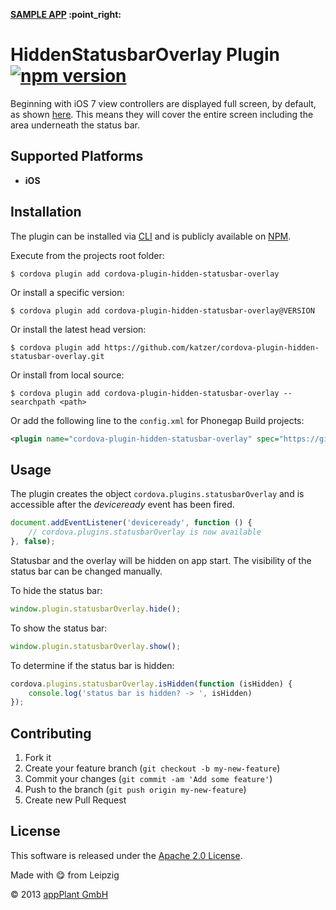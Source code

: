 
<p align="left"><b><a href="https://github.com/katzer/cordova-plugin-hidden-statusbar-overlay/tree/example">SAMPLE APP</a> :point_right:</b></p>

# HiddenStatusbarOverlay Plugin [![npm version](https://badge.fury.io/js/cordova-plugin-hidden-statusbar-overlay.svg)](http://badge.fury.io/js/cordova-plugin-hidden-statusbar-overlay) 

Beginning with iOS 7 view controllers are displayed full screen, by default, as shown [here][ios_guide]. This means they will cover the entire screen including the area underneath the status bar.

## Supported Platforms

- __iOS__


## Installation

The plugin can be installed via [CLI][CLI] and is publicly available on [NPM][npm].

Execute from the projects root folder:

    $ cordova plugin add cordova-plugin-hidden-statusbar-overlay

Or install a specific version:

    $ cordova plugin add cordova-plugin-hidden-statusbar-overlay@VERSION

Or install the latest head version:

    $ cordova plugin add https://github.com/katzer/cordova-plugin-hidden-statusbar-overlay.git

Or install from local source:

    $ cordova plugin add cordova-plugin-hidden-statusbar-overlay --searchpath <path>

Or add the following line to the `config.xml` for Phonegap Build projects:

```xml
<plugin name="cordova-plugin-hidden-statusbar-overlay" spec="https://github.com/katzer/cordova-plugin-hidden-statusbar-overlay" />
```


## Usage

The plugin creates the object `cordova.plugins.statusbarOverlay` and is accessible after the *deviceready* event has been fired.

```js
document.addEventListener('deviceready', function () {
    // cordova.plugins.statusbarOverlay is now available
}, false);
```

Statusbar and the overlay will be hidden on app start. The visibility of the status bar can be changed manually.

To hide the status bar:

```javascript
window.plugin.statusbarOverlay.hide();
```

To show the status bar:

```javascript
window.plugin.statusbarOverlay.show();
```

To determine if the status bar is hidden:

```javascript
cordova.plugins.statusbarOverlay.isHidden(function (isHidden) {
    console.log('status bar is hidden? -> ', isHidden)
});
```


## Contributing

1. Fork it
2. Create your feature branch (`git checkout -b my-new-feature`)
3. Commit your changes (`git commit -am 'Add some feature'`)
4. Push to the branch (`git push origin my-new-feature`)
5. Create new Pull Request


## License

This software is released under the [Apache 2.0 License][apache2_license].

Made with :yum: from Leipzig

© 2013 [appPlant GmbH][appplant]


[cordova]: https://cordova.apache.org
[ios_guide]: https://developer.apple.com/library/ios/qa/qa1797/_index.html
[CLI]: http://cordova.apache.org/docs/en/edge/guide_cli_index.md.html#The%20Command-line%20Interface
[npm]: https://www.npmjs.com/package/cordova-plugin-hidden-statusbar-overlay
[apache2_license]: http://opensource.org/licenses/Apache-2.0
[appplant]: http://appplant.de
